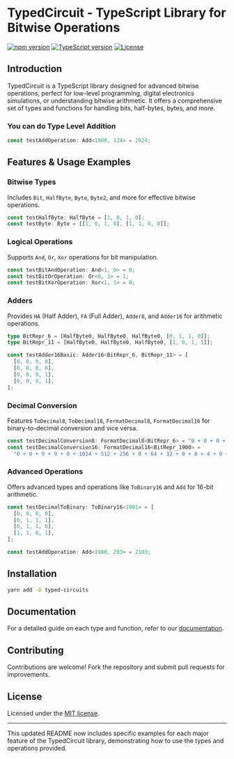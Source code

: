 # TypedCircuit - TypeScript Library for Bitwise Operations

[![npm version](https://badge.fury.io/js/typed-circuit.svg)](https://badge.fury.io/js/typed-circuit)
[![TypeScript version](https://img.shields.io/badge/typescript-5.3.3-blue.svg)](https://www.typescriptlang.org/)
[![License](https://img.shields.io/npm/l/typed-circuit.svg)](LICENSE)

## Introduction

TypedCircuit is a TypeScript library designed for advanced bitwise operations, perfect for low-level programming, digital electronics simulations, or understanding bitwise arithmetic. It offers a comprehensive set of types and functions for handling bits, half-bytes, bytes, and more.

### You can do Type Level Addition
```typescript
const testAddOperation: Add<1900, 124> = 2024;
```

## Features & Usage Examples

### Bitwise Types
Includes `Bit`, `HalfByte`, `Byte`, `Byte2`, and more for effective bitwise operations.
```typescript
const testHalfByte: HalfByte = [1, 0, 1, 0];
const testByte: Byte = [[1, 0, 1, 0], [1, 1, 0, 0]];
```

### Logical Operations
Supports `And`, `Or`, `Xor` operations for bit manipulation.
```typescript
const testBitAndOperation: And<1, 0> = 0;
const testBitOrOperation: Or<0, 1> = 1;
const testBitXorOperation: Xor<1, 1> = 0;
```

### Adders
Provides `HA` (Half Adder), `FA` (Full Adder), `Adder8`, and `Adder16` for arithmetic operations.
```typescript
type BitRepr_6 = [HalfByte0, HalfByte0, HalfByte0, [0, 1, 1, 0]];
type BitRepr_11 = [HalfByte0, HalfByte0, HalfByte0, [1, 0, 1, 1]];

const testAdder16Basic: Adder16<BitRepr_6, BitRepr_11> = [
  [0, 0, 0, 0],
  [0, 0, 0, 0],
  [0, 0, 0, 1],
  [0, 0, 0, 1],
];
```

### Decimal Conversion
Features `ToDecimal8`, `ToDecimal16`, `FormatDecimal8`, `FormatDecimal16` for binary-to-decimal conversion and vice versa.
```typescript
const testDecimalConversion8: FormatDecimal8<BitRepr_6> = "0 + 0 + 0 + 0 + 0 + 4 + 2 + 0";
const testDecimalConversion16: FormatDecimal16<BitRepr_1900> =
  "0 + 0 + 0 + 0 + 0 + 1024 + 512 + 256 + 0 + 64 + 32 + 0 + 8 + 4 + 0 + 0";
```

### Advanced Operations
Offers advanced types and operations like `ToBinary16` and `Add` for 16-bit arithmetic.
```typescript
const testDecimalToBinary: ToBinary16<1901> = [
  [0, 0, 0, 0],
  [0, 1, 1, 1],
  [0, 1, 1, 0],
  [1, 1, 0, 1],
];

const testAddOperation: Add<1900, 203> = 2103;
```

## Installation

```bash
yarn add -D typed-circuits
```

## Documentation

For a detailed guide on each type and function, refer to our [documentation](#).

## Contributing

Contributions are welcome! Fork the repository and submit pull requests for improvements.

## License

Licensed under the [MIT license](LICENSE).

---

This updated README now includes specific examples for each major feature of the TypedCircuit library, demonstrating how to use the types and operations provided.
